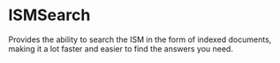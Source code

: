 # ISMSearch
Provides the ability to search the ISM in the form of indexed documents, making it a lot faster and easier to find the answers you need.
